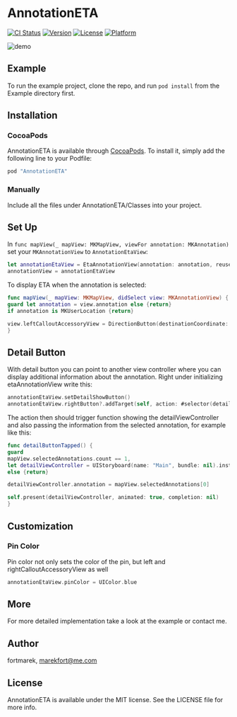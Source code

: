 # AnnotationETA

[![CI Status](http://img.shields.io/travis/fortmarek/AnnotationETA.svg?style=flat)](https://travis-ci.org/fortmarek/AnnotationETA)
[![Version](https://img.shields.io/cocoapods/v/AnnotationETA.svg?style=flat)](http://cocoapods.org/pods/AnnotationETA)
[![License](https://img.shields.io/cocoapods/l/AnnotationETA.svg?style=flat)](http://cocoapods.org/pods/AnnotationETA)
[![Platform](https://img.shields.io/cocoapods/p/AnnotationETA.svg?style=flat)](http://cocoapods.org/pods/AnnotationETA)


![demo](http://imgur.com/SDIkf4b.gif)

## Example

To run the example project, clone the repo, and run `pod install` from the Example directory first.

## Installation

### CocoaPods

AnnotationETA is available through [CocoaPods](http://cocoapods.org). To install
it, simply add the following line to your Podfile:

```ruby
pod "AnnotationETA"
```

### Manually

Include all the files under AnnotationETA/Classes into your project.


## Set Up

In `func mapView(_ mapView: MKMapView, viewFor annotation: MKAnnotation)` set your `MKAnnotationView` to `AnnotationEtaView`:
```swift 
let annotationEtaView = EtaAnnotationView(annotation: annotation, reuseIdentifier: "etaAnnotationIdentifier")
annotationView = annotationEtaView
```

To display ETA when the annotation is selected:

```swift
func mapView(_ mapView: MKMapView, didSelect view: MKAnnotationView) {
guard let annotation = view.annotation else {return}
if annotation is MKUserLocation {return}

view.leftCalloutAccessoryView = DirectionButton(destinationCoordinate: annotation.coordinate, locationManager: self.locationManager, transportType: .automobile, destinationName: annotation.title ?? "")
}
```

## Detail Button

With detail button you can point to another view controller where you can display additional information about the annotation. Right under initializing etaAnnotationView write this:

```swift 
annotationEtaView.setDetailShowButton()
annotationEtaView.rightButton?.addTarget(self, action: #selector(detailButtonTapped), for: .touchUpInside)
```

The action then should trigger function showing the detailViewController and also passing the information from the selected annotation, for example like this:

```swift
func detailButtonTapped() {
guard
mapView.selectedAnnotations.count == 1,
let detailViewController = UIStoryboard(name: "Main", bundle: nil).instantiateViewController(withIdentifier: "detailVC") as? DetailViewController
else {return}

detailViewController.annotation = mapView.selectedAnnotations[0]

self.present(detailViewController, animated: true, completion: nil)
}
```

## Customization

### Pin Color

Pin color not only sets the color of the pin, but left and rightCalloutAccessoryView as well

```swift 
annotationEtaView.pinColor = UIColor.blue
```

## More

For more detailed implementation take a look at the example or contact me.

## Author

fortmarek, marekfort@me.com

## License

AnnotationETA is available under the MIT license. See the LICENSE file for more info.


